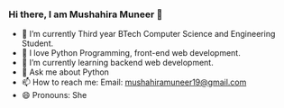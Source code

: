 ### Hi there, I am Mushahira Muneer 👋

- 🔭 I’m currently Third year BTech Computer Science and Engineering Student.
- 🤝 I love Python Programming, front-end web development.
- 🌱 I’m currently learning backend web development.
- 💬 Ask me about Python
- 📫 How to reach me: Email: mushahiramuneer19@gmail.com
- 😄 Pronouns: She

